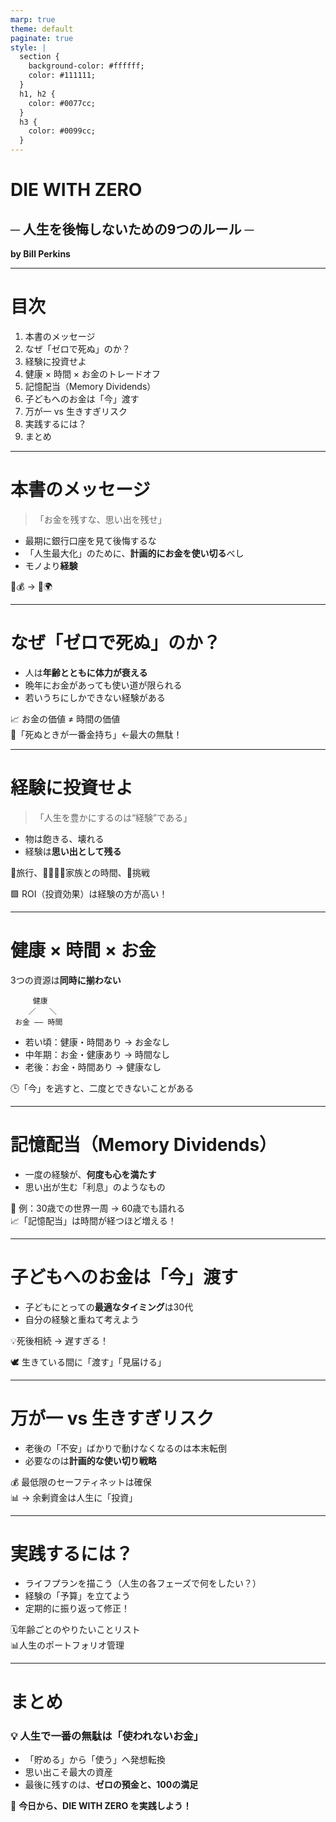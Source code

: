 ```yaml
---
marp: true
theme: default
paginate: true
style: |
  section {
    background-color: #ffffff;
    color: #111111;
  }
  h1, h2 {
    color: #0077cc;
  }
  h3 {
    color: #0099cc;
  }
---
```


<!-- 表紙 -->

# DIE WITH ZERO  
## ─ 人生を後悔しないための9つのルール ─  
**by Bill Perkins**

---

<!-- 目次 -->

# 目次  
1. 本書のメッセージ  
2. なぜ「ゼロで死ぬ」のか？  
3. 経験に投資せよ  
4. 健康 × 時間 × お金のトレードオフ  
5. 記憶配当（Memory Dividends）  
6. 子どもへのお金は「今」渡す  
7. 万が一 vs 生きすぎリスク  
8. 実践するには？  
9. まとめ

---

<!-- スライド 1 -->

# 本書のメッセージ

> 「お金を残すな、思い出を残せ」

- 最期に銀行口座を見て後悔するな  
- 「人生最大化」のために、**計画的にお金を使い切る**べし  
- モノより**経験**

🧠💰 → 🎢🌍

---

<!-- スライド 2 -->

# なぜ「ゼロで死ぬ」のか？

- 人は**年齢とともに体力が衰える**  
- 晩年にお金があっても使い道が限られる  
- 若いうちにしかできない経験がある

📈 お金の価値 ≠ 時間の価値  
🧓「死ぬときが一番金持ち」←最大の無駄！

---

<!-- スライド 3 -->

# 経験に投資せよ

> 「人生を豊かにするのは“経験”である」

- 物は飽きる、壊れる  
- 経験は**思い出として残る**

🧳旅行、👨‍👩‍👧‍👦家族との時間、🎨挑戦

🟩 ROI（投資効果）は経験の方が高い！

---

<!-- スライド 4 -->

# 健康 × 時間 × お金

3つの資源は**同時に揃わない**

~~~
     健康
    ／   ＼
 お金 —— 時間
~~~

- 若い頃：健康・時間あり → お金なし  
- 中年期：お金・健康あり → 時間なし  
- 老後：お金・時間あり → 健康なし

🕒「今」を逃すと、二度とできないことがある

---

<!-- スライド 5 -->

# 記憶配当（Memory Dividends）

- 一度の経験が、**何度も心を満たす**  
- 思い出が生む「利息」のようなもの

📸 例：30歳での世界一周 → 60歳でも語れる  
📈「記憶配当」は時間が経つほど増える！

---

<!-- スライド 6 -->

# 子どもへのお金は「今」渡す

- 子どもにとっての**最適なタイミング**は30代  
- 自分の経験と重ねて考えよう

💡死後相続 → 遅すぎる！

🕊️ 生きている間に「渡す」「見届ける」

---

<!-- スライド 7 -->

# 万が一 vs 生きすぎリスク

- 老後の「不安」ばかりで動けなくなるのは本末転倒  
- 必要なのは**計画的な使い切り戦略**

💰 最低限のセーフティネットは確保  
📊 → 余剰資金は人生に「投資」

---

<!-- スライド 8 -->

# 実践するには？

- ライフプランを描こう（人生の各フェーズで何をしたい？）  
- 経験の「予算」を立てよう  
- 定期的に振り返って修正！

🗓️年齢ごとのやりたいことリスト  
📊人生のポートフォリオ管理

---

<!-- スライド 9 -->

# まとめ

### 💡 人生で一番の無駄は「使われないお金」

- 「貯める」から「使う」へ発想転換  
- 思い出こそ最大の資産  
- 最後に残すのは、**ゼロの預金と、100の満足**

🎯 **今日から、DIE WITH ZERO を実践しよう！**
